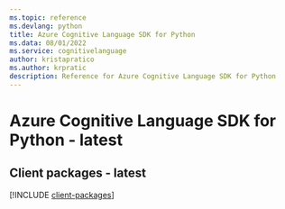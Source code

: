 ```yaml
---
ms.topic: reference
ms.devlang: python
title: Azure Cognitive Language SDK for Python
ms.data: 08/01/2022
ms.service: cognitivelanguage
author: kristapratico
ms.author: krpratic
description: Reference for Azure Cognitive Language SDK for Python
---
```

# Azure Cognitive Language SDK for Python - latest

## Client packages - latest
[!INCLUDE [client-packages](cognitive-language-client-index.md)]